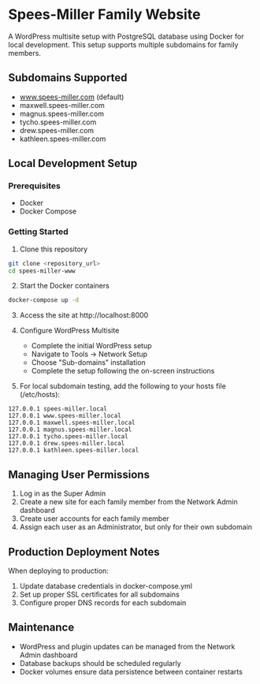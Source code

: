 # Spees-Miller Family Website

A WordPress multisite setup with PostgreSQL database using Docker for local development. This setup supports multiple subdomains for family members.

## Subdomains Supported
- www.spees-miller.com (default)
- maxwell.spees-miller.com
- magnus.spees-miller.com
- tycho.spees-miller.com
- drew.spees-miller.com
- kathleen.spees-miller.com

## Local Development Setup

### Prerequisites
- Docker
- Docker Compose

### Getting Started

1. Clone this repository

```bash
git clone <repository_url>
cd spees-miller-www
```

2. Start the Docker containers

```bash
docker-compose up -d
```

3. Access the site at http://localhost:8000

4. Configure WordPress Multisite
   - Complete the initial WordPress setup
   - Navigate to Tools → Network Setup
   - Choose "Sub-domains" installation
   - Complete the setup following the on-screen instructions

5. For local subdomain testing, add the following to your hosts file (/etc/hosts):

```
127.0.0.1 spees-miller.local
127.0.0.1 www.spees-miller.local
127.0.0.1 maxwell.spees-miller.local
127.0.0.1 magnus.spees-miller.local
127.0.0.1 tycho.spees-miller.local
127.0.0.1 drew.spees-miller.local
127.0.0.1 kathleen.spees-miller.local
```

## Managing User Permissions

1. Log in as the Super Admin
2. Create a new site for each family member from the Network Admin dashboard
3. Create user accounts for each family member
4. Assign each user as an Administrator, but only for their own subdomain

## Production Deployment Notes

When deploying to production:

1. Update database credentials in docker-compose.yml
2. Set up proper SSL certificates for all subdomains
3. Configure proper DNS records for each subdomain

## Maintenance

- WordPress and plugin updates can be managed from the Network Admin dashboard
- Database backups should be scheduled regularly
- Docker volumes ensure data persistence between container restarts
